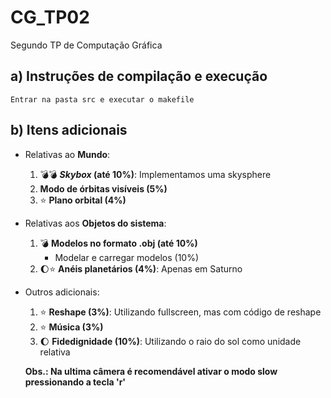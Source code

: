 # CG_TP02
Segundo TP de Computação Gráfica

## a) Instruções de compilação e execução
	Entrar na pasta src e executar o makefile

## b) Itens adicionais
- Relativas ao **Mundo**:
  1. :bomb::bomb: **_Skybox_ (até 10%)**:  Implementamos uma skysphere
  1. **Modo de órbitas visíveis (5%)**
  1. :star: **Plano orbital (4%)**
- Relativas aos **Objetos do sistema**:
  1. :bomb: **Modelos no formato .obj (até 10%)**
     - Modelar e carregar modelos (10%)
  1. :moon::star: **Anéis planetários (4%)**: Apenas em Saturno
- Outros adicionais:
  1. :star: **Reshape (3%)**: Utilizando fullscreen, mas com código de reshape
  1. :star: **Música (3%)**
  1. :moon: **Fidedignidade (10%)**: Utilizando o raio do sol como unidade relativa
  
	**Obs.: Na ultima câmera é recomendável ativar o modo slow pressionando a tecla 'r'**

